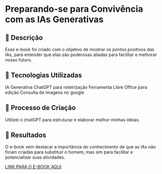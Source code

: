 # Preparando-se para Convivência com as IAs Generativas

## 📒 Descrição
Esse e-book foi criado com o objetivo de mostrar os pontos positivos das IAs, para entender que elas são poderosas aliadas para facilitar e melhorar nosso futuro.

## 🤖 Tecnologias Utilizadas
IA Generativa ChatGPT para roteirização
Ferramenta Libre Office para edição
Consulta de imagens no google

## 🧐 Processo de Criação
Utilizei o chatGPT para estruturar e elaborar melhor minhas ideias.

## 🚀 Resultados
O e-book vem destacar a importância do conhecimento de que as IAs não foram criadas para substituir o homem, mas sim para facilitar e potencializar suas atividades.

[LINK PARA O E-BOOK AQUI](https://docs.google.com/document/d/1fvIGZCxX_s_EWqvIh7dT15ppzpiR2nng9P8vPlPpTTY/edit?usp=sharing)
